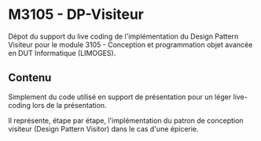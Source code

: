 # M3105 - DP-Visiteur
Dépot du support du live coding de l'implémentation du Design Pattern Visiteur pour le module 3105 - Conception et programmation objet avancée en DUT Informatique (LIMOGES).

## Contenu
Simplement du code utilisé en support de présentation pour un léger live-coding lors de la présentation.

Il représente, étape par étape, l'implémentation du patron de conception visiteur (Design Pattern Visitor) dans le cas d'une épicerie.
